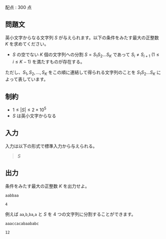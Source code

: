 配点 : $300$ 点

## 問題文

英小文字からなる文字列 $S$ が与えられます。以下の条件をみたす最大の正整数 $K$ を求めてください。

- $S$ の空でない $K$ 個の文字列への分割 $S=S_1S_2...S_K$ であって $S_i \neq S_{i+1}$ ($1 \leq i \leq K-1$) を満たすものが存在する。

ただし、$S_1,S_2,...,S_K$ をこの順に連結して得られる文字列のことを $S_1S_2...S_K$ によって表しています。

## 制約

- $1 \leq |S| \leq 2 \times 10^5$
- $S$ は英小文字からなる

## 入力

入力は以下の形式で標準入力から与えられる。

> $S$

## 出力

条件をみたす最大の正整数 $K$ を出力せよ。

```input1
aabbaa
```

```output1
4
```

例えば `aa`,`b`,`ba`,`a` と $S$ を $4$ つの文字列に分割することができます。

```input2
aaaccacabaababc
```

```output2
12
```